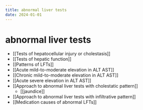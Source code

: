 ```yaml
---
title: abnormal liver tests
date: 2024-01-01
---
```


# abnormal liver tests

- [[Tests of hepatocellular injury or cholestasis]]
- [[Tests of hepatic function]]
- [[Patterns of LFTs]]
- [[Acute mild-to-moderate elevation in ALT AST]]
- [[Chronic mild-to-moderate elevation in ALT AST]]
- [[Acute severe elevation in ALT AST]]
- [[Approach to abnormal liver tests with cholestatic pattern]]
    - [[jaundice]]
- [[Approach to abnormal liver tests with infiltrative pattern]]
- [[Medication causes of abnormal LFTs]]
